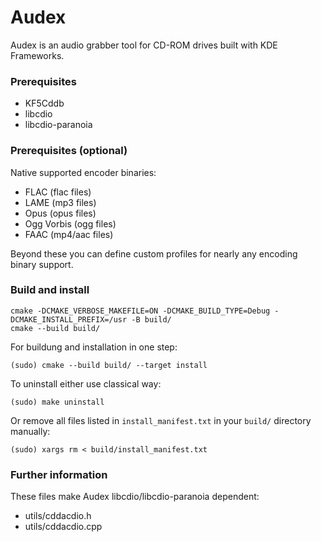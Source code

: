 Audex
=====

Audex is an audio grabber tool for CD-ROM drives built with KDE Frameworks.

### Prerequisites

* KF5Cddb
* libcdio
* libcdio-paranoia

### Prerequisites (optional)

Native supported encoder binaries:

* FLAC (flac files)
* LAME (mp3 files)
* Opus (opus files)
* Ogg Vorbis (ogg files)
* FAAC (mp4/aac files)

Beyond these you can define custom profiles for nearly any encoding binary support.

### Build and install

```
cmake -DCMAKE_VERBOSE_MAKEFILE=ON -DCMAKE_BUILD_TYPE=Debug -DCMAKE_INSTALL_PREFIX=/usr -B build/
cmake --build build/
```

For buildung and installation in one step:

```
(sudo) cmake --build build/ --target install
```

To uninstall either use classical way:

```
(sudo) make uninstall
```

Or remove all files listed in `install_manifest.txt` in your `build/` directory manually:

```
(sudo) xargs rm < build/install_manifest.txt
```

### Further information

These files make Audex libcdio/libcdio-paranoia dependent:

* utils/cddacdio.h
* utils/cddacdio.cpp

